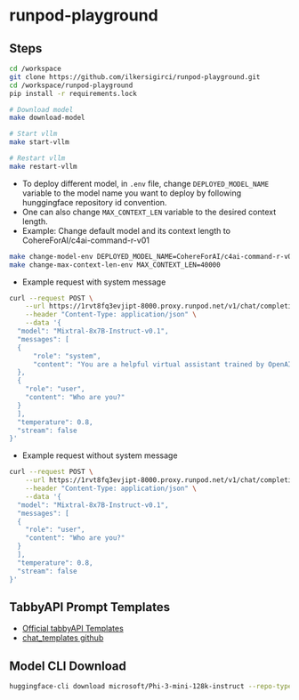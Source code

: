 # runpod-playground

## Steps

```bash
cd /workspace
git clone https://github.com/ilkersigirci/runpod-playground.git
cd /workspace/runpod-playground
pip install -r requirements.lock

# Download model
make download-model

# Start vllm
make start-vllm

# Restart vllm
make restart-vllm
```

- To deploy different model, in `.env` file, change `DEPLOYED_MODEL_NAME` variable to the model name you want to deploy by following hunggingface repository id convention.
- One can also change `MAX_CONTEXT_LEN` variable to the desired context length.
- Example: Change default model and its context length to CohereForAI/c4ai-command-r-v01

```bash
make change-model-env DEPLOYED_MODEL_NAME=CohereForAI/c4ai-command-r-v01
make change-max-context-len-env MAX_CONTEXT_LEN=40000

```

- Example request with system message

```bash
curl --request POST \
    --url https://1rvt8fq3evjipt-8000.proxy.runpod.net/v1/chat/completions \
    --header "Content-Type: application/json" \
    --data '{
  "model": "Mixtral-8x7B-Instruct-v0.1",
  "messages": [
  {
      "role": "system",
      "content": "You are a helpful virtual assistant trained by OpenAI."
  },
  {
    "role": "user",
    "content": "Who are you?"
  }
  ], 
  "temperature": 0.8,
  "stream": false
}'
```

- Example request without system message

```bash
curl --request POST \
    --url https://1rvt8fq3evjipt-8000.proxy.runpod.net/v1/chat/completions \
    --header "Content-Type: application/json" \
    --data '{
  "model": "Mixtral-8x7B-Instruct-v0.1",
  "messages": [
  {
    "role": "user",
    "content": "Who are you?"
  }
  ], 
  "temperature": 0.8,
  "stream": false
}'
```

## TabbyAPI Prompt Templates

- [Official tabbyAPI Templates](https://github.com/theroyallab/llm-prompt-templates/)
- [chat_templates github](https://github.com/chujiezheng/chat_templates)

## Model CLI Download

```bash
huggingface-cli download microsoft/Phi-3-mini-128k-instruct --repo-type model --revision main --local-dir models/Phi-3-mini-128k-instruct
```
